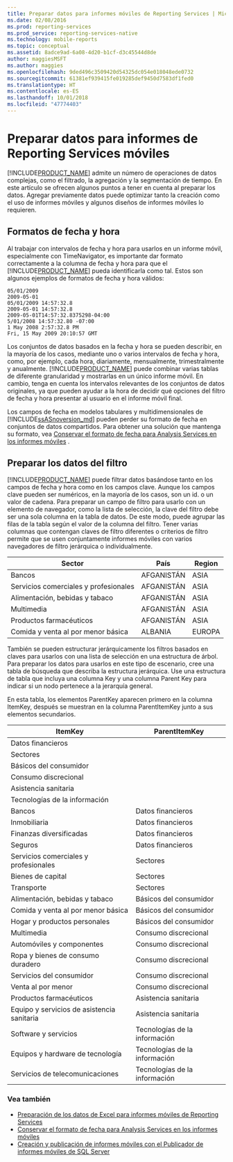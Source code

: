```yaml
---
title: Preparar datos para informes móviles de Reporting Services | Microsoft Docs
ms.date: 02/08/2016
ms.prod: reporting-services
ms.prod_service: reporting-services-native
ms.technology: mobile-reports
ms.topic: conceptual
ms.assetid: 8adce9ad-6a08-4d20-b1cf-d3c45544d8de
author: maggiesMSFT
ms.author: maggies
ms.openlocfilehash: 9ded496c3509420d54325dc054e018048ede0732
ms.sourcegitcommit: 61381ef939415fe019285def9450d7583df1fed0
ms.translationtype: HT
ms.contentlocale: es-ES
ms.lasthandoff: 10/01/2018
ms.locfileid: "47774403"
---
```

# <a name="prepare-data-for-reporting-services-mobile-reports"></a>Preparar datos para informes de Reporting Services móviles
  
[!INCLUDE[PRODUCT_NAME](../../includes/ss-mobilereptpub-long.md)] admite un número de operaciones de datos complejas, como el filtrado, la agregación y la segmentación de tiempo. En este artículo se ofrecen algunos puntos a tener en cuenta al preparar los datos. Agregar previamente datos puede optimizar tanto la creación como el uso de informes móviles y algunos diseños de informes móviles lo requieren.   
  
## <a name="date-and-time-formats"></a>Formatos de fecha y hora 
Al trabajar con intervalos de fecha y hora para usarlos en un informe móvil, especialmente con TimeNavigator, es importante dar formato correctamente a la columna de fecha y hora para que el [!INCLUDE[PRODUCT_NAME](../../includes/ss-mobilereptpub-short.md)] pueda identificarla como tal. Estos son algunos ejemplos de formatos de fecha y hora válidos:  
  
    05/01/2009    
    2009-05-01    
    05/01/2009 14:57:32.8    
    2009-05-01 14:57:32.8    
    2009-05-01T14:57:32.8375298-04:00    
    5/01/2008 14:57:32.80 -07:00    
    1 May 2008 2:57:32.8 PM    
    Fri, 15 May 2009 20:10:57 GMT    
  
Los conjuntos de datos basados en la fecha y hora se pueden describir, en la mayoría de los casos, mediante uno o varios intervalos de fecha y hora, como, por ejemplo, cada hora, diariamente, mensualmente, trimestralmente y anualmente. [!INCLUDE[PRODUCT_NAME](../../includes/ss-mobilereptpub-short.md)] puede combinar varias tablas de diferente granularidad y mostrarlas en un único informe móvil. En cambio, tenga en cuenta los intervalos relevantes de los conjuntos de datos originales, ya que pueden ayudar a la hora de decidir qué opciones del filtro de fecha y hora presentar al usuario en el informe móvil final.  

Los campos de fecha en modelos tabulares y multidimensionales de [!INCLUDE[ssASnoversion_md](../../includes/ssasnoversion-md.md)] pueden perder su formato de fecha en conjuntos de datos compartidos. Para obtener una solución que mantenga su formato, vea [Conservar el formato de fecha para Analysis Services en los informes móviles](../../reporting-services/mobile-reports/retain-date-formatting-for-analysis-services-in-mobile-reports.md) .
  
## <a name="preparing-filter-data"></a>Preparar los datos del filtro ##  
[!INCLUDE[PRODUCT_NAME](../../includes/ss-mobilereptpub-short.md)] puede filtrar datos basándose tanto en los campos de fecha y hora como en los campos clave. Aunque los campos clave pueden ser numéricos, en la mayoría de los casos, son un id. o un valor de cadena. Para preparar un campo de filtro para usarlo con un elemento de navegador, como la lista de selección, la clave del filtro debe ser una sola columna en la tabla de datos. De este modo, puede agrupar las filas de la tabla según el valor de la columna del filtro. Tener varias columnas que contengan claves de filtro diferentes o criterios de filtro permite que se usen conjuntamente informes móviles con varios navegadores de filtro jerárquica o individualmente.  
  
| Sector  | País   | Region    |  
| ------------- | ------------- | ------------- |  
| Bancos     | AFGANISTÁN   | ASIA      |  
| Servicios comerciales y profesionales | AFGANISTÁN | ASIA |  
| Alimentación, bebidas y tabaco | AFGANISTÁN | ASIA |  
| Multimedia | AFGANISTÁN | ASIA |  
| Productos farmacéuticos | AFGANISTÁN | ASIA |  
| Comida y venta al por menor básica | ALBANIA | EUROPA |  
  
  
También se pueden estructurar jerárquicamente los filtros basados en claves para usarlos con una lista de selección en una estructura de árbol. Para preparar los datos para usarlos en este tipo de escenario, cree una tabla de búsqueda que describa la estructura jerárquica. Use una estructura de tabla que incluya una columna Key y una columna Parent Key para indicar si un nodo pertenece a la jerarquía general.  
  
En esta tabla, los elementos ParentKey aparecen primero en la columna ItemKey, después se muestran en la columna ParentItemKey junto a sus elementos secundarios.   
  
|ItemKey    | ParentItemKey |  
| ------------- | ------------- |  
| Datos financieros    |   |  
| Sectores   |   |  
| Básicos del consumidor |    |  
| Consumo discrecional |  |     
| Asistencia sanitaria   |   |  
| Tecnologías de la información |  |  
| Bancos | Datos financieros |  
| Inmobiliaria | Datos financieros |  
| Finanzas diversificadas |  Datos financieros |   
| Seguros |   Datos financieros |  
| Servicios comerciales y profesionales |  Sectores |  
| Bienes de capital |   Sectores |  
| Transporte |  Sectores |  
| Alimentación, bebidas y tabaco |    Básicos del consumidor |  
| Comida y venta al por menor básica |    Básicos del consumidor |  
| Hogar y productos personales | Básicos del consumidor |  
| Multimedia | Consumo discrecional |  
| Automóviles y componentes |  Consumo discrecional |  
| Ropa y bienes de consumo duradero |Consumo discrecional |  
| Servicios del consumidor |   Consumo discrecional |  
| Venta al por menor | Consumo discrecional |  
| Productos farmacéuticos   | Asistencia sanitaria |  
| Equipo y servicios de asistencia sanitaria |    Asistencia sanitaria |  
| Software y servicios | Tecnologías de la información |  
| Equipos y hardware de tecnología   | Tecnologías de la información |  
| Servicios de telecomunicaciones |Tecnologías de la información |  
  
### <a name="see-also"></a>Vea también  
- [Preparación de los datos de Excel para informes móviles de Reporting Services](../../reporting-services/mobile-reports/prepare-excel-data-for-reporting-services-mobile-reports.md)  
- [Conservar el formato de fecha para Analysis Services en los informes móviles](../../reporting-services/mobile-reports/retain-date-formatting-for-analysis-services-in-mobile-reports.md)
- [Creación y publicación de informes móviles con el Publicador de informes móviles de SQL Server](../../reporting-services/mobile-reports/create-mobile-reports-with-sql-server-mobile-report-publisher.md)
  
  
  


